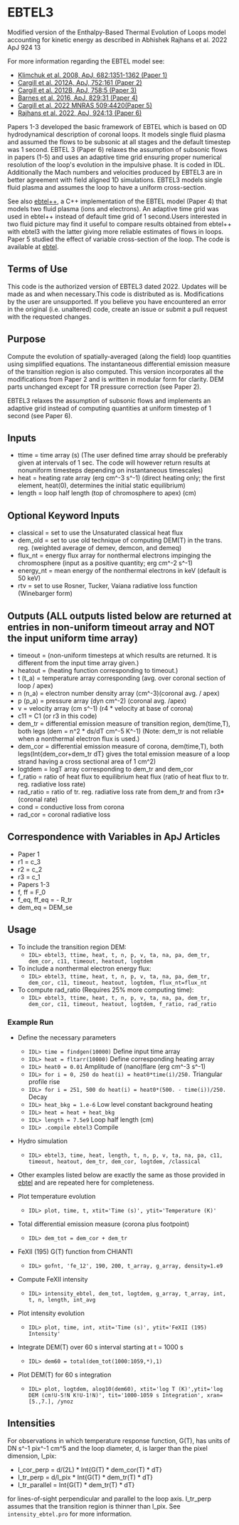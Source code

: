 # EBTEL3
Modified version of the Enthalpy-Based Thermal Evolution of Loops model accounting for kinetic energy as described in Abhishek Rajhans et al. 2022 ApJ 924 13

For more information regarding the EBTEL model see:

+ <a href="http://adsabs.harvard.edu/abs/2008ApJ...682.1351K">Klimchuk et al. 2008, ApJ, 682:1351-1362 (Paper 1)</a>
+ <a href="http://adsabs.harvard.edu/abs/2012ApJ...752..161C">Cargill et al. 2012A, ApJ, 752:161 (Paper 2)</a>
+ <a href="http://adsabs.harvard.edu/abs/2012ApJ...758....5C">Cargill et al. 2012B, ApJ, 758:5 (Paper 3)</a>
+ <a href="https://ui.adsabs.harvard.edu/abs/2016ApJ...829...31B">Barnes et al. 2016, ApJ, 829:31 (Paper 4)</a>
+ <a href="https://ui.adsabs.harvard.edu/abs/2022MNRAS.509.4420C">Cargill et al. 2022 MNRAS 509:4420(Paper 5)</a>
+ <a href="https://ui.adsabs.harvard.edu/abs/2022ApJ...924...13R">Rajhans et al. 2022, ApJ, 924:13 (Paper 6)</a> 

Papers 1-3 developed the basic framework of EBTEL which is based on 0D hydrodynamical description of coronal loops. It models single fluid plasma and assumed the flows to be subsonic at all stages and the default timestep was 1 second. EBTEL 3 (Paper 6) relaxes the assumption of subsonic flows in papers (1-5) and uses an adaptive time grid ensuring proper numerical resolution of the loop's evolution in the impulsive phase. It is coded in IDL. Additionally the Mach numbers and velocities produced by EBTEL3 are in better agreement with field aligned 1D simulations. EBTEL3 models single fluid plasma and assumes the loop to have a uniform cross-section. 

See also [ebtel++](https://github.com/rice-solar-physics/ebtelPlusPlus), a C++ implementation of the EBTEL model (Paper 4) that models two fluid plasma (ions and electrons). An adaptive time grid was used in ebtel++ instead of default time grid of 1 second.Users interested in two fluid picture may find it useful to compare results obtained from ebtel++ with ebtel3 with the latter giving more reliable estimates of flows in loops. Paper 5 studied the effect of variable cross-section of the loop. The code is available at [ebtel](https://github.com/rice-solar-physics/EBTEL).

## Terms of Use

This code is the authorized version of EBTEL3 dated 2022. Updates will be made as and when necessary.This code is distributed as is. Modifications by the user are unsupported. If you believe you have encountered an error in the original (i.e. unaltered) code, create an issue or submit a pull request with the requested changes.



## Purpose

Compute the evolution of spatially-averaged (along the field) loop quantities using simplified equations.  The instantaneous differential emission measure of the transition region is also computed. This version incorporates all the modifications from Paper 2 and is written in modular form for clarity. DEM parts unchanged except for TR pressure correction (see Paper 2).

EBTEL3 relaxes the assumption of subsonic flows and implements an adaptive grid instead of computing quantities at uniform timestep of 1 second (see Paper 6).

## Inputs

+ ttime  = time array (s) (The user defined time array should be preferably given at intervals of 1 sec. The code will however return results at nonuniform timesteps depending on instantaneous timescales)
+ heat   = heating rate array (erg cm^-3 s^-1)   (direct heating only; the first element, heat(0), determines the initial static equilibrium)
+ length = loop half length (top of chromosphere to apex) (cm)

## Optional Keyword Inputs

+ classical = set to use the Unsaturated classical heat flux
+ dem_old   = set to use old technique of computing DEM(T) in the trans. reg. (weighted average of demev, demcon, and demeq)
+ flux_nt   = energy flux array for nonthermal electrons impinging the chromosphere (input as a positive quantity; erg cm^-2 s^-1)
+ energy_nt = mean energy of the nonthermal electrons in keV (default is 50 keV)
+ rtv       = set to use Rosner, Tucker, Vaiana radiative loss function (Winebarger form)

## Outputs (ALL outputs listed below are returned at entries in non-uniform timeout array and NOT the input uniform time array)
+ timeout = (non-uniform timesteps at which results are returned. It is different from the input time array given.)
+ heatout = (heating function corresponding to timeout.)
+ t (t_a) = temperature array corresponding (avg. over coronal section of loop / apex)
+ n (n_a) = electron number density array (cm^-3)(coronal avg. / apex) 
+ p (p_a) = pressure array (dyn cm^-2) (coronal avg. /apex)
+ v = velocity array (cm s^-1) (r4 * velocity at base of corona) 
+ c11 = C1 (or r3 in this code) 
+ dem_tr = differential emission measure of transition region, dem(time,T), both legs (dem = n^2 * ds/dT  cm^-5 K^-1) (Note:  dem_tr is not reliable when a nonthermal electron flux is used.)
+ dem_cor = differential emission measure of corona, dem(time,T), both legs(Int{dem_cor+dem_tr dT} gives the total emission measure of a loop strand having a cross sectional area of 1 cm^2)
+ logtdem = logT array corresponding to dem_tr and dem_cor
+ f_ratio = ratio of heat flux to equilibrium heat flux (ratio of heat flux to tr. reg. radiative loss rate)
+ rad_ratio = ratio of tr. reg. radiative loss rate from dem_tr and from r3*(coronal rate)
+ cond = conductive loss from corona
+ rad_cor =  coronal radiative loss

## Correspondence with Variables in ApJ Articles

+ Paper 1
 + r1 = c_3
 + r2 = c_2
 + r3 = c_1
+ Papers 1-3
 + f, ff = F_0
 + f_eq, ff_eq = - R_tr
 + dem_eq = DEM_se

## Usage

+ To include the transition region DEM:
  + `IDL> ebtel3, ttime, heat, t, n, p, v, ta, na, pa, dem_tr, dem_cor, c11, timeout, heatout, logtdem`
+ To include a nonthermal electron energy flux:
  + `IDL> ebtel3, ttime, heat, t, n, p, v, ta, na, pa, dem_tr, dem_cor, c11, timeout, heatout, logtdem, flux_nt=flux_nt`
+ To compute rad_ratio (Requires 25% more computing time):
  + `IDL> ebtel3, ttime, heat, t, n, p, v, ta, na, pa, dem_tr, dem_cor, c11, timeout, heatout, logtdem, f_ratio, rad_ratio`

### Example Run

+ Define the necessary parameters
    + `IDL> time = findgen(10000)` 										Define input time array
    + `IDL> heat = fltarr(10000)` 										Define corresponding heating array
    + `IDL> heat0 = 0.01` 												Amplitude of (nano)flare (erg cm^-3 s^-1)
    + `IDL> for i = 0, 250 do heat(i) = heat0*time(i)/250.`  				Triangular profile rise
    + `IDL> for i = 251, 500 do heat(i) = heat0*(500. - time(i))/250.` 	Decay
    + `IDL> heat_bkg = 1.e-6`     										Low level constant background heating
    + `IDL> heat = heat + heat_bkg`
    + `IDL> length = 7.5e9`           									Loop half length (cm)
    + `IDL> .compile ebtel3`                Compile

+ Hydro simulation
    + `IDL> ebtel3, time, heat, length, t, n, p, v, ta, na, pa, c11, timeout, heatout, dem_tr, dem_cor, logtdem, /classical`

+ Other examples listed below are exactly the same as those provided in [ebtel](https://github.com/rice-solar-physics/EBTEL) and are repeated here for completeness. 

+ Plot temperature evolution
    + `IDL> plot, time, t, xtit='Time (s)', ytit='Temperature (K)'`

+ Total differential emission measure (corona plus footpoint)
    + `IDL> dem_tot = dem_cor + dem_tr`

+ FeXII (195) G(T) function from CHIANTI
    + `IDL> gofnt, 'fe_12', 190, 200, t_array, g_array, density=1.e9`

+ Compute FeXII intensity
    + `IDL> intensity_ebtel, dem_tot, logtdem, g_array, t_array, int, t, n, length, int_avg`

+ Plot intensity evolution
    + `IDL> plot, time, int, xtit='Time (s)', ytit='FeXII (195) Intensity'`

+ Integrate DEM(T) over 60 s interval starting at t = 1000 s
    + `IDL> dem60 = total(dem_tot(1000:1059,*),1)`

+ Plot DEM(T) for 60 s integration
    + `IDL> plot, logtdem, alog10(dem60), xtit='log T (K)',ytit='log DEM (cm!U-5!N K!U-1!N)', tit='1000-1059 s Integration', xran=[5.,7.], /ynoz`

## Intensities

For observations in which temperature response function, G(T), has units of DN s^-1 pix^-1 cm^5 and the loop diameter, d, is larger than the pixel dimension, l_pix:

+ I_cor_perp = d/(2L) * Int{G(T) * dem_cor(T) * dT}
+ I_tr_perp = d/l_pix * Int{G(T) * dem_tr(T) * dT}
+ I_tr_parallel = Int{G(T) * dem_tr(T) * dT}

for lines-of-sight perpendicular and parallel to the loop axis. I_tr_perp assumes that the transition region is thinner than l_pix. See `intensity_ebtel.pro` for more information.


